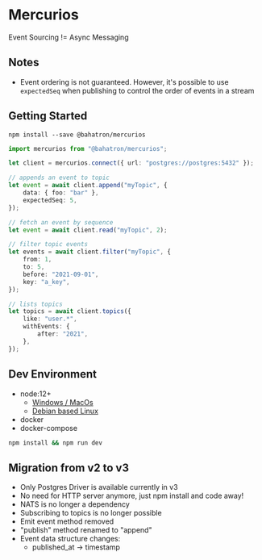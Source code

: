 # Mercurios

Event Sourcing != Async Messaging

## Notes

-   Event ordering is not guaranteed. However, it's possible to use `expectedSeq` when publishing to control the order of events in a stream

## Getting Started

```
npm install --save @bahatron/mercurios
```

```ts
import mercurios from "@bahatron/mercurios";

let client = mercurios.connect({ url: "postgres://postgres:5432" });

// appends an event to topic
let event = await client.append("myTopic", {
    data: { foo: "bar" },
    expectedSeq: 5,
});

// fetch an event by sequence
let event = await client.read("myTopic", 2);

// filter topic events
let events = await client.filter("myTopic", {
    from: 1,
    to: 5,
    before: "2021-09-01",
    key: "a_key",
});

// lists topics
let topics = await client.topics({
    like: "user.*",
    withEvents: {
        after: "2021",
    },
});
```

## Dev Environment

-   node:12+
    -   [Windows / MacOs](https://nodejs.org/en/download/)
    -   [Debian based Linux](https://www.digitalocean.com/community/tutorials/how-to-install-node-js-on-ubuntu-20-04)
-   docker
-   docker-compose

```sh
npm install && npm run dev
```

## Migration from v2 to v3

-   Only Postgres Driver is available currently in v3
-   No need for HTTP server anymore, just npm install and code away!
-   NATS is no longer a dependency
-   Subscribing to topics is no longer possible
-   Emit event method removed
-   "publish" method renamed to "append"
-   Event data structure changes:
    -   published_at -> timestamp
